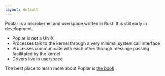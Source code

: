 ```yaml
---
layout: default
---
```


Poplar is a microkernel and userspace written in Rust. It is still early in development.

* Poplar is **not** a UNIX
* Processes talk to the kernel through a very minimal system call interface
* Processes communicate with each other through message passing facilitated by the kernel
* Drivers live in userspace

The best place to learn more about Poplar is [the book](https://isaacwoods.github.io/poplar/book).
